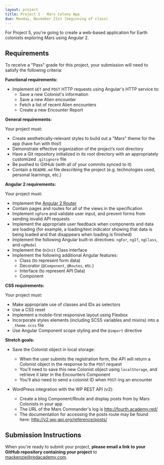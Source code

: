 ```yaml
---
layout: project
title: Project 5 - Mars Colony App
due: Monday, November 21st (beginning of class)
---
```


For Project 5, you're going to create a web-based application for Earth colonists exploring Mars using Angular 2.

## Requirements

To receive a "Pass" grade for this project, your submission will need to satisfy the following criteria:

**Functional requirements:**

- Implement `GET` and `POST` HTTP requests using Angular's HTTP service to:
	- Save a new Colonist's information
	- Save a new Alien encounter
	- Fetch a list of recent Alien encounters
	- Create a new Encounter Report

**General requirements:**

Your project must:

- Create aesthetically-relevant styles to build out a "Mars" theme for the app (have fun with this!)
- Demonstrate effective organization of the project’s root directory
- Have a Git repository initialized in its root directory with an appropriately customized `.gitignore` file
- Be pushed to GitHub (with all of your commits synced to it)
- Contain a `README.md` file describing the project (e.g. technologies used, personal learnings, etc.)

**Angular 2 requirements:**

Your project must:

- Implement the [Angular 2 Router](https://angular.io/docs/ts/latest/guide/router.html)
- Contain pages and routes for all of the views in the specification
- Implement `ngForm` and validate user input, and prevent forms from sending invalid API requests
- Implement the appropriate user feedback when components and data are loading (for example, a loading/text indicator showing that data is being loaded and that disappears when loading is finished)
- Implement the following Angular built-in directives: `ngFor`, `ngIf`, `ngClass`, and `ngModel`
- Implement the `OnInit` Class interface
- Implement the following additional Angular features:
	- Class (to represent form data)
	- Decorator (`@Component`, `@Routes`, etc.)
	- Interface (to represent API Data)
	- Component

**CSS requirements:**

Your project must:

- Make appropriate use of classes and IDs as selectors
- Use a CSS reset
- Implement a mobile-first responsive layout using Flexbox
- Incorporate styles elements (including SCSS variables and mixins) into a `_theme.scss` file
- Use Angular Component scope styling and the `@import` directive

**Stretch goals:**

- Save the Colonist object in local storage:
	- When the user submits the registration form, the API will return a Colonist object in the response to the `POST` request
	- You'll need to save this new Colonist object using `localStorage`, and retrieve it later in the Encounters Component
	- You'll also need to send a colonist ID when `POST`-ing an encounter

- WordPress integration with the WP REST API (v2):
	- Create a blog Component/Route and display posts from by Mars Colonists in your app
	- The URL of the Mars Commander's log is http://fourth.academy.red/
	- The documentation for accessing the posts route may be found here: http://v2.wp-api.org/reference/posts/

## Submission Instructions

When you're ready to submit your project, **please email a link to your GitHub repository containing your project** to [mackenzie@redacademy.com](mailto:mackenzie@redacademy.com).
